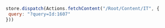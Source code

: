 ```javascript
store.dispatch(Actions.fetchContent("/Root/Content/IT", {
 query: "?query=Id:1607"
}))
```
